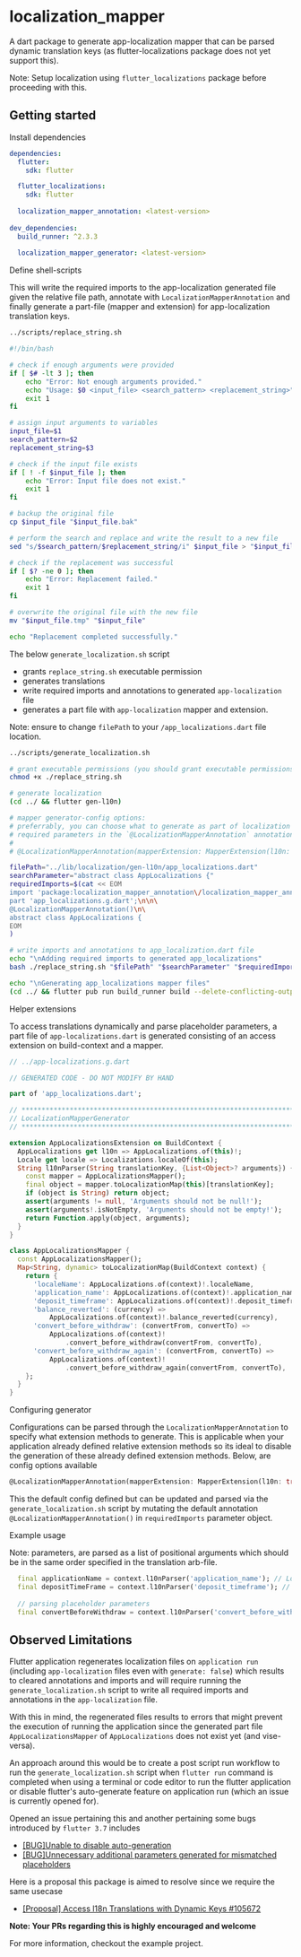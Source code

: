 # localization_mapper
A dart package to generate app-localization mapper that can be parsed dynamic translation keys (as flutter-localizations package does not yet support this).

Note: Setup localization using `flutter_localizations` package before proceeding with this.

## Getting started
Install dependencies
```yaml
dependencies:
  flutter:
    sdk: flutter

  flutter_localizations:
    sdk: flutter
    
  localization_mapper_annotation: <latest-version>
  
dev_dependencies:
  build_runner: ^2.3.3
  
  localization_mapper_generator: <latest-version>
```


Define shell-scripts

This will write the required imports to the app-localization generated file given the relative file path, annotate with `LocalizationMapperAnnotation` and finally generate a part-file (mapper and extension) for app-localization translation keys.

```sh
../scripts/replace_string.sh

#!/bin/bash

# check if enough arguments were provided
if [ $# -lt 3 ]; then
    echo "Error: Not enough arguments provided."
    echo "Usage: $0 <input_file> <search_pattern> <replacement_string>"
    exit 1
fi

# assign input arguments to variables
input_file=$1
search_pattern=$2
replacement_string=$3

# check if the input file exists
if [ ! -f $input_file ]; then
    echo "Error: Input file does not exist."
    exit 1
fi

# backup the original file
cp $input_file "$input_file.bak"

# perform the search and replace and write the result to a new file
sed "s/$search_pattern/$replacement_string/i" $input_file > "$input_file.tmp"

# check if the replacement was successful
if [ $? -ne 0 ]; then
    echo "Error: Replacement failed."
    exit 1
fi

# overwrite the original file with the new file
mv "$input_file.tmp" "$input_file"

echo "Replacement completed successfully."
```

The below `generate_localization.sh` script 
- grants `replace_string.sh` executable permission
- generates translations
- write required imports and annotations to generated `app-localization` file
- generates a part file with `app-localization` mapper and extension.

Note: ensure to change `filePath` to your `/app_localizations.dart` file location.
```sh
../scripts/generate_localization.sh

# grant executable permissions (you should grant executable permissions at your will and not via scripts)
chmod +x ./replace_string.sh

# generate localization
(cd ../ && flutter gen-l10n)

# mapper generator-config options:
# preferrably, you can choose what to generate as part of localization extension on build-context by parsing 
# required parameters in the `@LocalizationMapperAnnotation` annotation
# 
# @LocalizationMapperAnnotation(mapperExtension: MapperExtension(l10n: true, locale: true, l10nParser: true))

filePath="../lib/localization/gen-l10n/app_localizations.dart"
searchParameter="abstract class AppLocalizations {"
requiredImports=$(cat << EOM
import 'package:localization_mapper_annotation\/localization_mapper_annotation.dart';\n\
part 'app_localizations.g.dart';\n\n\
@LocalizationMapperAnnotation()\n\
abstract class AppLocalizations {
EOM
)

# write imports and annotations to app_localization.dart file
echo "\nAdding required imports to generated app_localizations"
bash ./replace_string.sh "$filePath" "$searchParameter" "$requiredImports"

echo "\nGenerating app_localizations mapper files"
(cd ../ && flutter pub run build_runner build --delete-conflicting-outputs)
```

Helper extensions

To access translations dynamically and parse placeholder parameters, a part file of `app-localizations.dart` is generated consisting of an access extension on build-context and a mapper.

```dart
// ../app-localizations.g.dart

// GENERATED CODE - DO NOT MODIFY BY HAND

part of 'app_localizations.dart';

// **************************************************************************
// LocalizationMapperGenerator
// **************************************************************************

extension AppLocalizationsExtension on BuildContext {
  AppLocalizations get l10n => AppLocalizations.of(this)!;
  Locale get locale => Localizations.localeOf(this);
  String l10nParser(String translationKey, {List<Object>? arguments}) {
    const mapper = AppLocalizationsMapper();
    final object = mapper.toLocalizationMap(this)[translationKey];
    if (object is String) return object;
    assert(arguments != null, 'Arguments should not be null!');
    assert(arguments!.isNotEmpty, 'Arguments should not be empty!');
    return Function.apply(object, arguments);
  }
}

class AppLocalizationsMapper {
  const AppLocalizationsMapper();
  Map<String, dynamic> toLocalizationMap(BuildContext context) {
    return {
      'localeName': AppLocalizations.of(context)!.localeName,
      'application_name': AppLocalizations.of(context)!.application_name,
      'deposit_timeframe': AppLocalizations.of(context)!.deposit_timeframe,
      'balance_reverted': (currency) =>
          AppLocalizations.of(context)!.balance_reverted(currency),
      'convert_before_withdraw': (convertFrom, convertTo) =>
          AppLocalizations.of(context)!
              .convert_before_withdraw(convertFrom, convertTo),
      'convert_before_withdraw_again': (convertFrom, convertTo) =>
          AppLocalizations.of(context)!
              .convert_before_withdraw_again(convertFrom, convertTo),
    };
  }
}
```

Configuring generator

Configurations can be parsed through the `LocalizationMapperAnnotation` to specify what extension methods to generate. This is applicable when your application already defined relative extension methods so its ideal to disable the generation of these already defined extension methods. Below, are config options available

```dart
@LocalizationMapperAnnotation(mapperExtension: MapperExtension(l10n: true, locale: true, l10nParser: true))
```

This the default config defined but can be updated and parsed via the `generate_localization.sh` script by mutating the default annotation `@LocalizationMapperAnnotation()` in `requiredImports` parameter object.

Example usage

Note: parameters, are parsed as a list of positional arguments which should be in the same order specified in the translation arb-file.

```dart
  final applicationName = context.l10nParser('application_name'); // Localization mapper
  final depositTimeFrame = context.l10nParser('deposit_timeframe'); // Instant
  
  // parsing placeholder parameters
  final convertBeforeWithdraw = context.l10nParser('convert_before_withdraw', arguments: ['CAD', 'EUR']); // * For withdrawing your CAD you first need to convert it back to EUR
```

## Observed Limitations
Flutter application regenerates localization files on `application run` (including `app-localization` files even with `generate: false`) which results to cleared annotations and imports and will require running the `generate_localization.sh` script to write all required imports and annotations in the `app-localization` file. 

With this in mind, the regenerated files results to errors that might prevent the execution of running the application since the generated part file `AppLocalizationsMapper` of `AppLocalizations` does not exist yet (and vise-versa).

An approach around this would be to create a post script run workflow to run the `generate_localization.sh` script when `flutter run` command is completed when using a terminal or code editor to run the flutter application or disable flutter's auto-generate feature on application run (which an issue is currently opened for).

Opened an issue pertaining this and another pertaining some bugs introduced by `flutter 3.7` includes
- [[BUG]Unable to disable auto-generation](https://github.com/flutter/flutter/issues/120023)
- [[BUG]Unnecessary additional parameters generated for mismatched placeholders](https://github.com/flutter/flutter/issues/120025)

Here is a proposal this package is aimed to resolve since we require the same usecase
- [[Proposal] Access l18n Translations with Dynamic Keys #105672](https://github.com/flutter/flutter/issues/105672)

**Note: Your PRs regarding this is highly encouraged and welcome**

For more information, checkout the example project.

